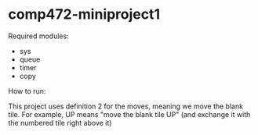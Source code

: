 # comp472-miniproject1
Required modules:
- sys
- queue
- timer
- copy

How to run:


This project uses definition 2 for the moves, meaning we move the blank tile.
For example, UP means "move the blank tile UP" (and exchange it with the numbered tile right above it)